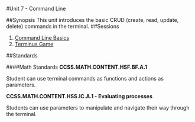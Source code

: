 #Unit 7 - Command Line

##Synopsis
This unit introduces the basic CRUD (create, read, update, delete) commands in the terminal. 
##Sessions

1. [Command Line Basics](sessions/1-commandline)
2. [Terminus Game](sessions/2-terminus)

##Standards

####Math Standards
**CCSS.MATH.CONTENT.HSF.BF.A.1**

Student	can use terminal commands as functions and actions as parameters.

**CCSS.MATH.CONTENT.HSS.IC.A.1 - Evaluating processes** 

Students	can use parameters to manipulate and navigate their way through the terminal.
